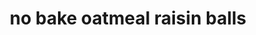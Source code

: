 ---
servings: 12 servings
notes: |-
  * I usually need 2-3 tablespoons of water to get the mixture to come together. It will depend on how dry your dates are. Add a bit at a time and wait till the mixture sticks to itself so you can roll it into balls.
  * It also helps to wet your palms with a little bit of water before rolling these up.
  * Store extra cookie balls in an airtight container in the refrigerator for up to 5 days
nutritionFacts: |-
  * calories 128kcal
  * calories from fat 11
  * total fat 1g
  * saturated fat 0g
  * cholesterol 0
  * carbohydrate 27g
  * dietary fiber 3g
  * sugars 13g
  * protein 3g
directions: |-
  * add all of the ingredients into your food processor. pulse, stopping to scrape down the sides as needed, until everything is well combined. add extra water as needed to * get the mixture to come together (see notes, below).
  * wet hands and roll mixture into golf ball-sized cookie balls.
  * enjoy!

ingredients: |-
  * 1 cup oats (i use old fashioned)
  * 1/2 cup packed medjool dates, pitted and chopped (about 5-6 large)
  * 1/2 cup raisins
  * 1 teaspoon vanilla extract
  * 1/2 teaspoon cinnamon
  * pinch of salt
  * 1-3 tablespoons water, as needed (see notes)
rating: 3
ease: easy
category: breakfast
href: 'https://www.familyfoodonthetable.com/no-bake-oatmeal-raisin-cookie-balls/'
totalTime: 10 mins
cookTime:
prepTime: 10 mins
title: no bake oatmeal raisin balls
path: /no-bake-oatmeal-raisin-balls
---
